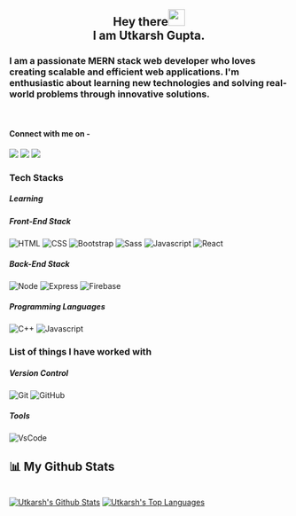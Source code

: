 <h2 align="center">Hey there<img src="https://raw.githubusercontent.com/arnoob16/arnoob16/master/wave.gif" width="30px"><br>I am Utkarsh Gupta.</h2>


### I am a passionate MERN stack web developer who loves creating scalable and efficient web applications. I'm enthusiastic about learning new technologies and solving real-world problems through innovative solutions.
<br>
<!-- <h3 align="center"; font-weight: "bold"; font-family: "Cursive">MERN Stack Developer</h3> -->
<!-- <br> -->

#### Connect with me on -

[<img src="https://img.shields.io/badge/linkedin-%230077B5.svg?&style=for-the-badge&logo=linkedin&logoColor=white" />](https://www.linkedin.com/in/utkarsh-gupta-209799204)
[<img src = "https://img.shields.io/badge/instagram-%23E4405F.svg?&style=for-the-badge&logo=instagram&logoColor=white">](https://www.instagram.com/utkarshguptta/)
[<img src ="https://img.shields.io/badge/Mail-Here-%23E4405F.svg?&style=for-the-badge&logo=gmail&logoColor=white">](mailto:er.utkarshguptaa@gmail.com)


### Tech Stacks

##### Learning

##### Front-End Stack

![HTML](https://img.shields.io/badge/-HTML5-fff?style=flat-curve&logo=html5)
![CSS](https://img.shields.io/badge/-CSS3-2AB7F6?style=flat-curve&logo=css3)
![Bootstrap](https://img.shields.io/badge/-Bootstrap-563D7C?style=flat-curve&logo=bootstrap)
![Sass](https://img.shields.io/badge/-Sass-eee?style=flat-curve&logo=sass)
![Javascript](https://img.shields.io/badge/-JavaScript-323330?style=flat-curve&logo=javascript)
![React](https://img.shields.io/badge/-ReactJs-black?style=flat-curve&logo=react)

##### Back-End Stack

![Node](https://img.shields.io/badge/-Node.js-215732?style=flat-curve&logo=node.js)
![Express](https://img.shields.io/badge/-express.js-215732?style=curve-square&logo=express)
![Firebase](https://img.shields.io/badge/-Firebase-00599C?style=flat-curve&logo=Firebase)


##### Programming Languages

![C++](https://img.shields.io/badge/-C++-306998?style=flat-curve&logo=cplusplus)
![Javascript](https://img.shields.io/badge/-JavaScript-323330?style=flat-curve&logo=javascript)


### List of things I have worked with

##### Version Control

![Git](https://img.shields.io/badge/-Git-181717?style=flat-curve&logo=git)
![GitHub](https://img.shields.io/badge/-GitHub-181717?style=flat-curve&logo=github)

##### Tools
![VsCode](https://img.shields.io/badge/-VsCode-181717?style=flat-curve&logo=VS)



## 📊 My Github Stats

  <br/>
    <a href="https://github.com/utkarsh3020/github-readme-stats"><img alt="Utkarsh's Github Stats" src="https://github-readme-stats.vercel.app/api?username=utkarsh3020&show_icons=true&count_private=true&theme=react&hide_border=true&bg_color=0D1117" /></a>
  <a href="https://github.com/utkarsh3020/github-readme-stats"><img alt="Utkarsh's Top Languages" src="https://github-readme-stats.vercel.app/api/top-langs/?username=utkarsh3020&langs_count=8&count_private=true&layout=compact&theme=react&hide_border=true&bg_color=0D1117" /></a>
  <br/>
